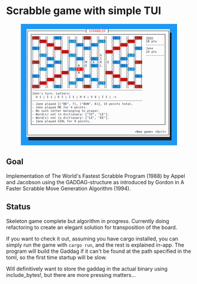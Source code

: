 # Scrabble game with simple TUI

<div align="center">
  <img src="game.png" alt="Screenshot of game"/>
</div>

## Goal
Implementation of The World's Fastest Scrabble Program (1988) by Appel and Jacobson
using the GADDAG-structure as introduced by Gordon in A Faster Scrabble Move Generation
Algorithm (1994).

## Status
Skeleton game complete but algorithm in progress.
Currently doing refactoring to create an elegant solution for transposition of the board.

If you want to check it out, assuming you have cargo installed, 
you can simply run the game with `cargo run`, and the rest is explained in-app.
The program will build the Gaddag if it can't be found at the path specified in the toml, so the first time startup will be slow.

Will definitively want to store the gaddag in the actual binary using include_bytes!, 
but there are more pressing matters...
